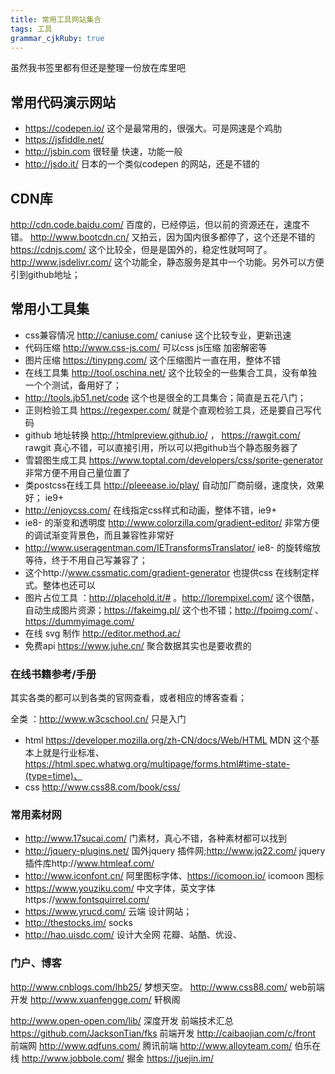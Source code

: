 ```yaml
---
title: 常用工具网站集合
tags: 工具
grammar_cjkRuby: true
---
```

虽然我书签里都有但还是整理一份放在库里吧

## 常用代码演示网站

 - https://codepen.io/ 这个是最常用的，很强大。可是网速是个鸡肋
 - https://jsfiddle.net/  
 - http://jsbin.com 很轻量 快速，功能一般
 - http://jsdo.it/ 日本的一个类似codepen 的网站，还是不错的
 
## CDN库
http://cdn.code.baidu.com/ 百度的，已经停运，但以前的资源还在，速度不错。
http://www.bootcdn.cn/  又拍云，因为国内很多都停了，这个还是不错的
https://cdnjs.com/ 这个比较全，但是是国外的，稳定性就呵呵了。
http://www.jsdelivr.com/ 这个功能全，静态服务是其中一个功能。另外可以方便引到github地址；


## 常用小工具集

 + css兼容情况 http://caniuse.com/ caniuse 这个比较专业，更新迅速
 + 代码压缩 http://www.css-js.com/ 可以css js压缩 加密解密等
 + 图片压缩 https://tinypng.com/ 这个压缩图片一直在用，整体不错
 +  在线工具集 http://tool.oschina.net/  这个比较全的一些集合工具，没有单独一个个测试，备用好了；
 +  http://tools.jb51.net/code 这个也是很全的工具集合；简直是五花八门；
 +  正则检验工具 https://regexper.com/ 就是个直观检验工具，还是要自己写代码
 +  github 地址转换 http://htmlpreview.github.io/ ， https://rawgit.com/ rawgit 真心不错，可以直接引用，所以可以把github当个静态服务器了
 +  雪碧图生成工具 https://www.toptal.com/developers/css/sprite-generator 非常方便不用自己量位置了
 +  类postcss在线工具 http://pleeease.io/play/ 自动加厂商前缀，速度快，效果好； ie9+
 +  http://enjoycss.com/  在线指定css样式和动画，整体不错，ie9+ 
+ ie8- 的渐变和透明度 http://www.colorzilla.com/gradient-editor/  非常方便的调试渐变背景色，而且兼容性非常好
+ http://www.useragentman.com/IETransformsTranslator/ ie8- 的旋转缩放等待，终于不用自己写兼容了；
+ 这个http://www.cssmatic.com/gradient-generator 也提供css 在线制定样式。整体也还可以
+ 图片占位工具 ：http://placehold.it/# 。http://lorempixel.com/  这个很酷，自动生成图片资源；https://fakeimg.pl/ 这个也不错；http://fpoimg.com/  、 https://dummyimage.com/
+ 在线 svg 制作 http://editor.method.ac/
+ 免费api https://www.juhe.cn/ 聚合数据其实也是要收费的


### 在线书籍参考/手册
其实各类的都可以到各类的官网查看，或者相应的博客查看；

全类 ：http://www.w3cschool.cn/ 只是入门
+ html  https://developer.mozilla.org/zh-CN/docs/Web/HTML MDN 这个基本上就是行业标准、https://html.spec.whatwg.org/multipage/forms.html#time-state-(type=time)、
+ css http://www.css88.com/book/css/


### 常用素材网
+ http://www.17sucai.com/ 门素材，真心不错，各种素材都可以找到
+ http://jquery-plugins.net/ 国外jquery 插件网;http://www.jq22.com/ jquery 插件库http://www.htmleaf.com/
+ http://www.iconfont.cn/ 阿里图标字体、https://icomoon.io/ icomoon 图标
+ https://www.youziku.com/ 中文字体，英文字体https://www.fontsquirrel.com/
+ https://www.yrucd.com/ 云端 设计网站；
+ http://thestocks.im/ socks
+ http://hao.uisdc.com/ 设计大全网
花瓣、站酷、优设、

### 门户、博客
http://www.cnblogs.com/lhb25/ 梦想天空。
http://www.css88.com/ web前端开发
http://www.xuanfengge.com/  轩枫阁

http://www.open-open.com/lib/ 深度开发
前端技术汇总 https://github.com/JacksonTian/fks
前端开发 http://caibaojian.com/c/front
前端网 http://www.qdfuns.com/
腾讯前端 http://www.alloyteam.com/
伯乐在线 http://www.jobbole.com/
掘金 https://juejin.im/



